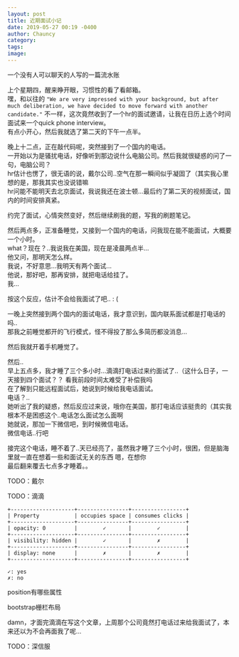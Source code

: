 ```yaml
---
layout: post
title: 近期面试小记
date: 2019-05-27 00:19 -0400
author: Chauncy
category: 
tags: 
image: 
---
```


<p><hide>一个没有人可以聊天的人写的一篇流水账</hide></p>

上个星期四，醒来睁开眼，习惯性的看了看邮箱。  
嘿，和以往的 `"We are very impressed with your background, but after much deliberation, we have decided to move forward with another candidate."` 不一样，这次竟然收到了一个hr的面试邀请，让我在日历上选个时间面试来一个quick phone interview。  
有点小开心，然后我就选了第二天的下午一点半。

晚上十二点，正在敲代码呢，突然接到了一个国内的电话。  
一开始以为是骚扰电话，好像听到那边说什么电脑公司。然后我就很疑惑的问了一句，电脑公司？  
hr估计也愣了，很无语的说，戴尔公司..空气在那一瞬间似乎凝固了（其实我心里想的是，那我其实也没说错嘛  
hr问能不能明天去北京面试，我说我还在波士顿...最后约了第二天的视频面试，国内的时间安排真紧。  

约完了面试，心情突然变好，然后继续刷我的题，写我的刷题笔记。

然后两点多，正准备睡觉，又接到一个国内的电话，问我现在能不能面试，大概要一个小时。  
what？现在？..我说我在美国，现在是凌晨两点半...  
他又问，那明天怎么样。  
我说，不好意思...我明天有两个面试...  
他说，那好吧，那再安排，就把电话给挂了。  
我...

按这个反应，估计不会给我面试了吧.. : (

一晚上突然接到两个国内的面试电话，我才意识到，国内联系面试都是打电话的吗..  
那我之前睡觉都开的飞行模式，怪不得投了那么多简历都没消息...  

然后我就开着手机睡觉了。  

然后..  
早上五点多，我才睡了三个多小时...滴滴打电话过来约面试了..（这什么日子，一天接到四个面试？？ <hide>看我前段时间太难受了补偿我吗</hide>  
在了解到只能远程面试后，她说到时候给我电话面试。  
电话？..   
她听出了我的疑惑，然后反应过来说，哦你在美国，那打电话应该挺贵的（其实我根本不是困惑这个..电话怎么面试怎么面啊  
她就说，那加一下微信吧，到时候微信电话。  
微信电话..行吧

接完这个电话，睡不着了..天已经亮了，虽然我才睡了三个小时，很困，但是脑海里就一直在想着一些和面试无关的东西 <hide>嗯，在想你</hide>  
最后翻来覆去七点多才睡着。。  

TODO：戴尔

TODO：滴滴


```text
+--------------------+----------------+-----------------+
| Property           | occupies space | consumes clicks |
+--------------------+----------------+-----------------+
| opacity: 0         |        ✓       |        ✓        |
+--------------------+----------------+-----------------+
| visibility: hidden |        ✓       |        ✗        |
+--------------------+----------------+-----------------+
| display: none      |        ✗       |        ✗        |
+--------------------+----------------+-----------------+

✓: yes
✗: no
```
position有哪些属性  

bootstrap栅栏布局



damn，才面完滴滴在写这个文章，上周那个公司竟然打电话过来给我面试了，本来还以为不会再面我了呢...  

TODO：深信服
